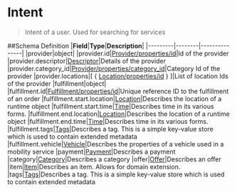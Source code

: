 # Intent

> Intent of a user. Used for searching for services

##Schema Definition |**Field**|**Type**|**Description**|
|---------|--------|---------------| |provider|object|
|provider.id|[Provider/properties/id](/docs/core-specification/schema-reference/provider)|Id
of the provider
|provider.descriptor|[Descriptor](/docs/core-specification/schema-reference/descriptor)|Details
of the provider
|provider.category_id|[Provider/properties/category_id](/docs/core-specification/schema-reference/provider)|Category
Id of the provider |provider.locations|[ {
[Location/properties/id](/docs/core-specification/schema-reference/location) }
]|List of location Ids of the provider |fulfillment|object|
|fulfillment.id|[Fulfillment/properties/id](/docs/core-specification/schema-reference/fulfillment)|Unique
reference ID to the fulfillment of an order
|fulfillment.start.location|[Location](/docs/core-specification/schema-reference/location)|Describes
the location of a runtime object
|fulfillment.start.time|[Time](/docs/core-specification/schema-reference/time)|Describes
time in its various forms.
|fulfillment.end.location|[Location](/docs/core-specification/schema-reference/location)|Describes
the location of a runtime object
|fulfillment.end.time|[Time](/docs/core-specification/schema-reference/time)|Describes
time in its various forms.
|fulfillment.tags|[Tags](/docs/core-specification/schema-reference/tags)|Describes
a tag. This is a simple key-value store which is used to contain extended
metadata
|fulfillment.vehicle|[Vehicle](/docs/core-specification/schema-reference/vehicle)|Describes
the properties of a vehicle used in a mobility service
|payment|[Payment](/docs/core-specification/schema-reference/payment)|Describes
a payment
|category|[Category](/docs/core-specification/schema-reference/category)|Describes
a category
|offer|[Offer](/docs/core-specification/schema-reference/offer)|Describes an
offer |item|[Item](/docs/core-specification/schema-reference/item)|Describes an
item. Allows for domain extension.
|tags|[Tags](/docs/core-specification/schema-reference/tags)|Describes a tag.
This is a simple key-value store which is used to contain extended metadata
